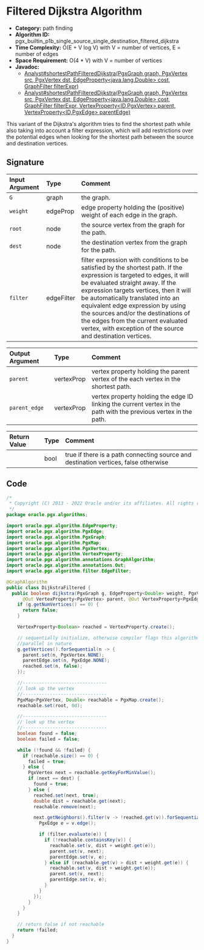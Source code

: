 # Filtered Dijkstra Algorithm

- **Category:** path finding
- **Algorithm ID:** pgx_builtin_p1b_single_source_single_destination_filtered_dijkstra
- **Time Complexity:** O(E + V log V) with V = number of vertices, E = number of edges
- **Space Requirement:** O(4 * V) with V = number of vertices
- **Javadoc:** 
  - [Analyst#shortestPathFilteredDijkstra(PgxGraph graph, PgxVertex<ID> src, PgxVertex<ID> dst, EdgeProperty<java.lang.Double> cost, GraphFilter filterExpr)](https://docs.oracle.com/en/database/oracle/property-graph/22.3/spgjv/oracle/pgx/api/Analyst.html#shortestPathFilteredDijkstra-oracle.pgx.api.PgxGraph-oracle.pgx.api.PgxVertex-oracle.pgx.api.PgxVertex-oracle.pgx.api.EdgeProperty-oracle.pgx.api.filter.GraphFilter-)
  - [Analyst#shortestPathFilteredDijkstra(PgxGraph graph, PgxVertex<ID> src, PgxVertex<ID> dst, EdgeProperty<java.lang.Double> cost, GraphFilter filterExpr, VertexProperty<ID,PgxVertex<ID>> parent, VertexProperty<ID,PgxEdge> parentEdge)](https://docs.oracle.com/en/database/oracle/property-graph/22.3/spgjv/oracle/pgx/api/Analyst.html#shortestPathFilteredDijkstra-oracle.pgx.api.PgxGraph-oracle.pgx.api.PgxVertex-oracle.pgx.api.PgxVertex-oracle.pgx.api.EdgeProperty-oracle.pgx.api.filter.GraphFilter-oracle.pgx.api.VertexProperty-oracle.pgx.api.VertexProperty-)

This variant of the Dijkstra's algorithm tries to find the shortest path while also taking into account a filter expression, which will add restrictions over the potential edges when looking for the shortest path between the source and destination vertices.


## Signature

| Input Argument | Type | Comment |
| :--- | :--- | :--- |
| `G` | graph | the graph. |
| `weight` | edgeProp<double> | edge property holding the (positive) weight of each edge in the graph. |
| `root` | node | the source vertex from the graph for the path. |
| `dest` | node | the destination vertex from the graph for the path. |
| `filter` | edgeFilter | filter expression with conditions to be satisfied by the shortest path. If the expression is targeted to edges, it will be evaluated straight away. If the expression targets vertices, then it will be automatically translated into an equivalent edge expression by using the sources and/or the destinations of the edges from the current evaluated vertex, with exception of the source and destination vertices. |

| Output Argument | Type | Comment |
| :--- | :--- | :--- |
| `parent` | vertexProp<node> | vertex property holding the parent vertex of the each vertex in the shortest path. |
| `parent_edge` | vertexProp<edge> | vertex property holding the edge ID linking the current vertex in the path with the previous vertex in the path. |

| Return Value | Type | Comment |
| :--- | :--- | :--- |
| | bool | true if there is a path connecting source and destination vertices, false otherwise |

## Code

```java
/*
 * Copyright (C) 2013 - 2022 Oracle and/or its affiliates. All rights reserved.
 */
package oracle.pgx.algorithms;

import oracle.pgx.algorithm.EdgeProperty;
import oracle.pgx.algorithm.PgxEdge;
import oracle.pgx.algorithm.PgxGraph;
import oracle.pgx.algorithm.PgxMap;
import oracle.pgx.algorithm.PgxVertex;
import oracle.pgx.algorithm.VertexProperty;
import oracle.pgx.algorithm.annotations.GraphAlgorithm;
import oracle.pgx.algorithm.annotations.Out;
import oracle.pgx.algorithm.filter.EdgeFilter;

@GraphAlgorithm
public class DijkstraFiltered {
  public boolean dijkstra(PgxGraph g, EdgeProperty<Double> weight, PgxVertex root, PgxVertex dest, EdgeFilter filter,
      @Out VertexProperty<PgxVertex> parent, @Out VertexProperty<PgxEdge> parentEdge) {
    if (g.getNumVertices() == 0) {
      return false;
    }

    VertexProperty<Boolean> reached = VertexProperty.create();

    // sequentially initialize, otherwise compiler flags this algorithm as
    //parallel in nature
    g.getVertices().forSequential(n -> {
      parent.set(n, PgxVertex.NONE);
      parentEdge.set(n, PgxEdge.NONE);
      reached.set(n, false);
    });

    //-------------------------------
    // look up the vertex
    //-------------------------------
    PgxMap<PgxVertex, Double> reachable = PgxMap.create();
    reachable.set(root, 0d);

    //-------------------------------
    // look up the vertex
    //-------------------------------
    boolean found = false;
    boolean failed = false;

    while (!found && !failed) {
      if (reachable.size() == 0) {
        failed = true;
      } else {
        PgxVertex next = reachable.getKeyForMinValue();
        if (next == dest) {
          found = true;
        } else {
          reached.set(next, true);
          double dist = reachable.get(next);
          reachable.remove(next);

          next.getNeighbors().filter(v -> !reached.get(v)).forSequential(v -> {
            PgxEdge e = v.edge();

            if (filter.evaluate(e)) {
              if (!reachable.containsKey(v)) {
                reachable.set(v, dist + weight.get(e));
                parent.set(v, next);
                parentEdge.set(v, e);
              } else if (reachable.get(v) > dist + weight.get(e)) {
                reachable.set(v, dist + weight.get(e));
                parent.set(v, next);
                parentEdge.set(v, e);
              }
            }
          });
        }
      }
    }

    // return false if not reachable
    return !failed;
  }
}
```
